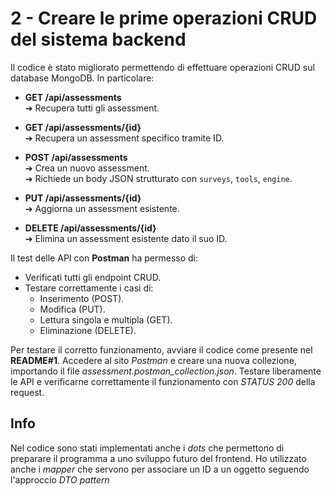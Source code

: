 # 2 - Creare le prime operazioni CRUD del sistema backend
Il codice è stato migliorato permettendo di effettuare operazioni CRUD sul database MongoDB. In particolare:
* **GET /api/assessments**  
  ➔ Recupera tutti gli assessment.

* **GET /api/assessments/{id}**  
  ➔ Recupera un assessment specifico tramite ID.

* **POST /api/assessments**  
  ➔ Crea un nuovo assessment.  
  ➔ Richiede un body JSON strutturato con `surveys`, `tools`, `engine`.

* **PUT /api/assessments/{id}**  
  ➔ Aggiorna un assessment esistente.

* **DELETE /api/assessments/{id}**  
  ➔ Elimina un assessment esistente dato il suo ID.


Il test delle API con **Postman** ha permesso di:

* Verificati tutti gli endpoint CRUD.
* Testare correttamente i casi di:
    - Inserimento (POST).
    - Modifica (PUT).
    - Lettura singola e multipla (GET).
    - Eliminazione (DELETE).

Per testare il corretto funzionamento, avviare il codice come presente nel **README#1**.
Accedere al sito *Postman* e creare una nuova collezione, importando il file *assessment.postman_collection.json*. Testare liberamente le API e verificarne correttamente il funzionamento con *STATUS 200* della request.

## Info 
Nel codice sono stati implementati anche i *dots* che permettono di preparare il programma a uno sviluppo futuro del frontend.
Ho utilizzato anche i *mapper* che servono per associare un ID a un oggetto seguendo l'approccio *DTO pattern*